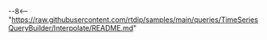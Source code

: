 --8<-- "https://raw.githubusercontent.com/rtdip/samples/main/queries/TimeSeriesQueryBuilder/Interpolate/README.md"